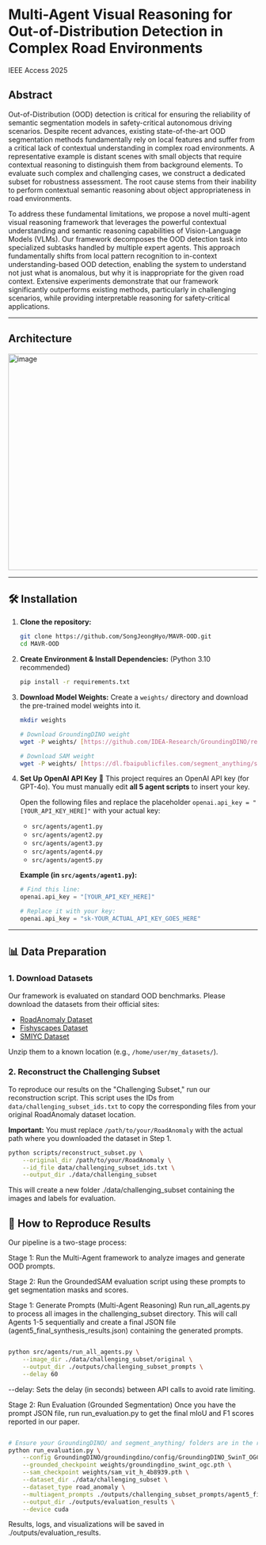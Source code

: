 # Multi-Agent Visual Reasoning for Out-of-Distribution Detection in Complex Road Environments
IEEE Access 2025

<!-- [Paper (IEEE Access)] | [ArXiv (TBD)] | [Project Page (TBD)]

---
-->

## Abstract

Out-of-Distribution (OOD) detection is critical for ensuring the reliability of semantic segmentation models in safety-critical autonomous driving scenarios. Despite recent advances, existing state-of-the-art OOD segmentation methods fundamentally rely on local features and suffer from a critical lack of contextual understanding in complex road environments. A representative example is distant scenes with small objects that require contextual reasoning to distinguish them from background elements. To evaluate such complex and challenging cases, we construct a dedicated subset for robustness assessment. The root cause stems from their inability to perform contextual semantic reasoning about object appropriateness in road environments.

To address these fundamental limitations, we propose a novel multi-agent visual reasoning framework that leverages the powerful contextual understanding and semantic reasoning capabilities of Vision-Language Models (VLMs). Our framework decomposes the OOD detection task into specialized subtasks handled by multiple expert agents. This approach fundamentally shifts from local pattern recognition to in-context understanding-based OOD detection, enabling the system to understand not just what is anomalous, but why it is inappropriate for the given road context. Extensive experiments demonstrate that our framework significantly outperforms existing methods, particularly in challenging scenarios, while providing interpretable reasoning for safety-critical applications.

---

## Architecture

<img width="758" height="437" alt="image" src="https://github.com/user-attachments/assets/99081251-5ae9-4672-bfea-5475f181b938" />


---

## 🛠️ Installation

1.  **Clone the repository:**
    ```bash
    git clone https://github.com/SongJeongHyo/MAVR-OOD.git
    cd MAVR-OOD

    ```

2.  **Create Environment & Install Dependencies:**
    (Python 3.10 recommended)
    ```bash
    pip install -r requirements.txt
    ```

3.  **Download Model Weights:**
    Create a `weights/` directory and download the pre-trained model weights into it.
    ```bash
    mkdir weights
    
    # Download GroundingDINO weight
    wget -P weights/ [https://github.com/IDEA-Research/GroundingDINO/releases/download/v0.1.0-alpha/groundingdino_swint_ogc.pth](https://github.com/IDEA-Research/GroundingDINO/releases/download/v0.1.0-alpha/groundingdino_swint_ogc.pth)
    
    # Download SAM weight
    wget -P weights/ [https://dl.fbaipublicfiles.com/segment_anything/sam_vit_h_4b8939.pth](https://dl.fbaipublicfiles.com/segment_anything/sam_vit_h_4b8939.pth)
    ```

4.  **Set Up OpenAI API Key** 🔑
    This project requires an OpenAI API key (for GPT-4o). You must manually edit **all 5 agent scripts** to insert your key.

    Open the following files and replace the placeholder `openai.api_key = "[YOUR_API_KEY_HERE]"` with your actual key:
    * `src/agents/agent1.py`
    * `src/agents/agent2.py`
    * `src/agents/agent3.py`
    * `src/agents/agent4.py`
    * `src/agents/agent5.py`

    **Example (in `src/agents/agent1.py`):**
    ```python
    # Find this line:
    openai.api_key = "[YOUR_API_KEY_HERE]" 
    
    # Replace it with your key:
    openai.api_key = "sk-YOUR_ACTUAL_API_KEY_GOES_HERE"
    ```
---

## 📊 Data Preparation

### 1. Download Datasets
Our framework is evaluated on standard OOD benchmarks. Please download the datasets from their official sites:
* [RoadAnomaly Dataset](https://www.epfl.ch/labs/cvlab/data/road-anomaly/)
* [Fishyscapes Dataset](https://fishyscapes.com/dataset)
* [SMIYC Dataset](https://segmentmeifyoucan.com/datasets)

Unzip them to a known location (e.g., `/home/user/my_datasets/`).

### 2. Reconstruct the Challenging Subset
To reproduce our results on the "Challenging Subset," run our reconstruction script. This script uses the IDs from `data/challenging_subset_ids.txt` to copy the corresponding files from your original RoadAnomaly dataset location.

**Important:** You must replace `/path/to/your/RoadAnomaly` with the actual path where you downloaded the dataset in Step 1.

```bash
python scripts/reconstruct_subset.py \
    --original_dir /path/to/your/RoadAnomaly \
    --id_file data/challenging_subset_ids.txt \
    --output_dir ./data/challenging_subset
```
This will create a new folder ./data/challenging_subset containing the images and labels for evaluation.

## 🚀 How to Reproduce Results
Our pipeline is a two-stage process:

Stage 1: Run the Multi-Agent framework to analyze images and generate OOD prompts.

Stage 2: Run the GroundedSAM evaluation script using these prompts to get segmentation masks and scores.

Stage 1: Generate Prompts (Multi-Agent Reasoning)
Run run_all_agents.py to process all images in the challenging_subset directory. This will call Agents 1-5 sequentially and create a final JSON file (agent5_final_synthesis_results.json) containing the generated prompts.

```Bash

python src/agents/run_all_agents.py \
    --image_dir ./data/challenging_subset/original \
    --output_dir ./outputs/challenging_subset_prompts \
    --delay 60
```
--delay: Sets the delay (in seconds) between API calls to avoid rate limiting.

Stage 2: Run Evaluation (Grounded Segmentation)
Once you have the prompt JSON file, run run_evaluation.py to get the final mIoU and F1 scores reported in our paper.

```Bash

# Ensure your GroundingDINO/ and segment_anything/ folders are in the root
python run_evaluation.py \
    --config GroundingDINO/groundingdino/config/GroundingDINO_SwinT_OGC.py \
    --grounded_checkpoint weights/groundingdino_swint_ogc.pth \
    --sam_checkpoint weights/sam_vit_h_4b8939.pth \
    --dataset_dir ./data/challenging_subset \
    --dataset_type road_anomaly \
    --multiagent_prompts ./outputs/challenging_subset_prompts/agent5_final_synthesis_results.json \
    --output_dir ./outputs/evaluation_results \
    --device cuda
```
Results, logs, and visualizations will be saved in ./outputs/evaluation_results.

<!-- Citation
If you find our work useful, please consider citing:

코드 스니펫

[PLACEHOLDER: BibTeX 인용 정보를 여기에 삽입하세요.]
-->
